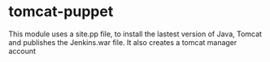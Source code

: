 # tomcat-puppet
This module uses a site.pp file, to install the lastest version of Java, Tomcat and publishes the Jenkins.war file. 
It also creates a tomcat manager account 
